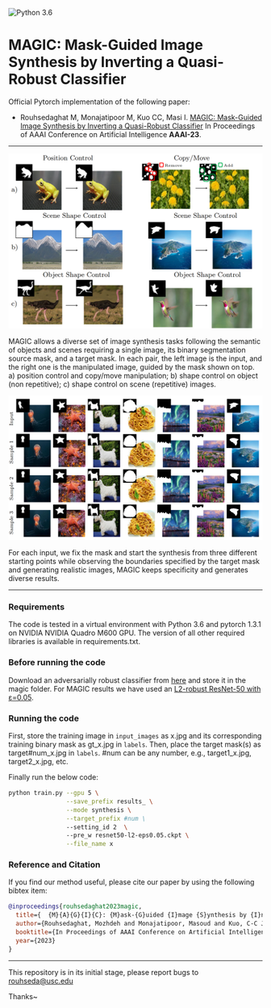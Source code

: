 ![Python 3.6](https://img.shields.io/badge/python-3.6-green.svg)
# MAGIC: Mask-Guided Image Synthesis by Inverting a Quasi-Robust Classifier

Official Pytorch implementation of the following paper:

+ Rouhsedaghat M, Monajatipoor M, Kuo CC, Masi I. [MAGIC: Mask-Guided Image Synthesis by Inverting a Quasi-Robust Classifier](https://arxiv.org/abs/2209.11549) In Proceedings of AAAI Conference on Artificial Intelligence **AAAI-23**.

___

<p align="center">
  <img src="1.png" width="680" >
</p>

MAGIC allows a diverse set of image synthesis tasks following the semantic of objects and scenes requiring a single image, its binary segmentation source mask, and
a target mask. In each pair, the left image is the input, and the right one is the manipulated image, guided by the mask shown on top. a) position control and copy/move manipulation; b) shape control on object (non repetitive); c) shape control on  scene (repetitive) images.

<p align="center">
  <img src="2.png" width="950" >
</p>

For each input, we fix the mask and start the synthesis from three different starting points while observing the boundaries specified by the target mask and generating realistic images, MAGIC keeps specificity and generates diverse results.
___

### Requirements

The code is tested in a virtual environment with Python 3.6 and pytorch 1.3.1 on NVIDIA NVIDIA Quadro M600 GPU.
The version of all other required libraries is available in requirements.txt.

### Before running the code

Download an adversarially robust classifier from [here](https://github.com/microsoft/robust-models-transfer#download-our-robust-imagenet-models) and store it in the magic folder.
For MAGIC results we have used an [L2-robust ResNet-50 with ε=0.05](https://drive.google.com/file/d/1_ROfk-wIuy5_AQS-i9wXrB8Tr48mgqZc/view?usp=sharing).

### Running the code

First, store the training image in `input_images` as x.jpg and its corresponding training binary mask as gt_x.jpg in `labels`. Then, place the target mask(s) as target#num_x.jpg in `labels`. #num can be any number, e.g., target1_x.jpg, target2_x.jpg, etc.

Finally run the below code:

```bash
python train.py --gpu 5 \
                --save_prefix results_ \
                --mode synthesis \
                --target_prefix #num \
                --setting_id 2  \ 
                --pre_w resnet50-l2-eps0.05.ckpt \
                --file_name x
```
### Reference and Citation

If you find our method useful, please cite our paper by using the following bibtex item:

```bibtex
@inproceedings{rouhsedaghat2023magic,
  title={  {M}{A}{G}{I}{C}: {M}ask-{G}uided {I}mage {S}ynthesis by {I}nverting a {Q}uasi-{R}obust {C}lassifier},
  author={Rouhsedaghat, Mozhdeh and Monajatipoor, Masoud and Kuo, C-C Jay and Masi, Iacopo},
  booktitle={In Proceedings of AAAI Conference on Artificial Intelligence},
  year={2023}
}
```
___
This repository is in its initial stage, please report bugs to rouhseda@usc.edu

Thanks~
